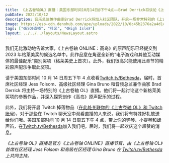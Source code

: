 ```yaml
---
title: 《上古卷轴OL》直播：美国东部时间10月14日@下午4点——Brad Derrick将谈论《上古卷轴OL》的格莱美奖参赛作品
pubDate: 2022/10/12
description: 音乐总监兼作曲家Brad Derrick将加入社区团队，开启一场非常特别的《上古卷轴OL》直播！
image: https://eso-cdn.denohub.com/ape/uploads/2022/10/0c45b2376a2a4d1ca6c6bd723b142f51.jpg
tags: ["《ESO》直播", "社区", "《High Isle》"]
layout: ../../../layouts/NewsLayout.astro
---
```


我们无比激动地告诉大家，《上古卷轴 ONLINE：高岛》的原声配乐已经提交到 2023
年格莱美奖的候选名单中。此作品意在角逐全新的“电子游戏和其他互动媒体的最佳配乐”类别奖项（格莱美史上首次）。此外，我们很高兴能使用此章节的精彩原声配乐争取此奖项。

请于美国东部时间 10 月 14 日周五下午 4 点收看[Twitch.tv/Bethesda](https://www.twitch.tv/Bethesda)，届时，首席社区经理
Jess Folsom、高级社区经理 Gina Bruno 和音频总监兼作曲家 Brad Derrick 将主持一场特别的《上古卷轴
OL》直播。他们将一起讨论这个新格莱美奖项的参赛作品，并深入探究创作《高岛》原声配乐的过程。

此外，我们将开启 Twitch
掉落物品（[在此处关联你的《上古卷轴 OL》和 Twitch 账号](https://help-zh-cn.elderscrollsonline.com/app/answers/detail/a_id/56542))，对于那些在
Twitch 聊天室中观看直播的人来说，我们将有特殊好礼放送给你们哦。美国东部时间 10 月 14 日周五下午 4
点，带上你的竖琴、小提琴和蛙声笛，在[Twitch.tv/Bethesda](https://www.twitch.tv/Bethesda)加入我们吧。届时，我们将一起欢庆这个超赞的消息。

_《上古卷轴 OL》直播是官方《上古卷轴 ONLINE》直播节目，由《上古卷轴 OL》首席社区经理 Jess Folsom 和高级社区经理 Gina
Bruno 在_ [_Twitch.tv/Bethesda_](https://www.twitch.tv/bethesda) _上共同主持。_
